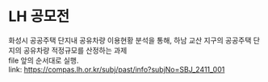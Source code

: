 # LH 공모전 
화성시 공공주택 단지내 공유차량 이용현황 분석을 통해, 하남 교산 지구의 공공주택 단지의 공유차량 적정규모를 산정하는 과제  
file 앞의 순서대로 실행.  
link: https://compas.lh.or.kr/subj/past/info?subjNo=SBJ_2411_001
